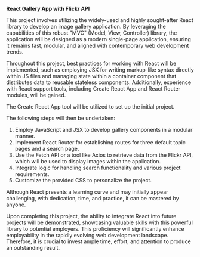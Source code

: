 **React Gallery App with Flickr API**

This project involves utilizing the widely-used and highly sought-after React library to develop an image gallery application. By leveraging the capabilities of this robust "MVC" (Model, View, Controller) library, the application will be designed as a modern single-page application, ensuring it remains fast, modular, and aligned with contemporary web development trends.

Throughout this project, best practices for working with React will be implemented, such as employing JSX for writing markup-like syntax directly within JS files and managing state within a container component that distributes data to reusable stateless components. Additionally, experience with React support tools, including Create React App and React Router modules, will be gained.

The Create React App tool will be utilized to set up the initial project.

The following steps will then be undertaken:

1. Employ JavaScript and JSX to develop gallery components in a modular manner.
2. Implement React Router for establishing routes for three default topic pages and a search page.
3. Use the Fetch API or a tool like Axios to retrieve data from the Flickr API, which will be used to display images within the application.
4. Integrate logic for handling search functionality and various project requirements.
5. Customize the provided CSS to personalize the project.


Although React presents a learning curve and may initially appear challenging, with dedication, time, and practice, it can be mastered by anyone.

Upon completing this project, the ability to integrate React into future projects will be demonstrated, showcasing valuable skills with this powerful library to potential employers. This proficiency will significantly enhance employability in the rapidly evolving web development landscape. Therefore, it is crucial to invest ample time, effort, and attention to produce an outstanding result.